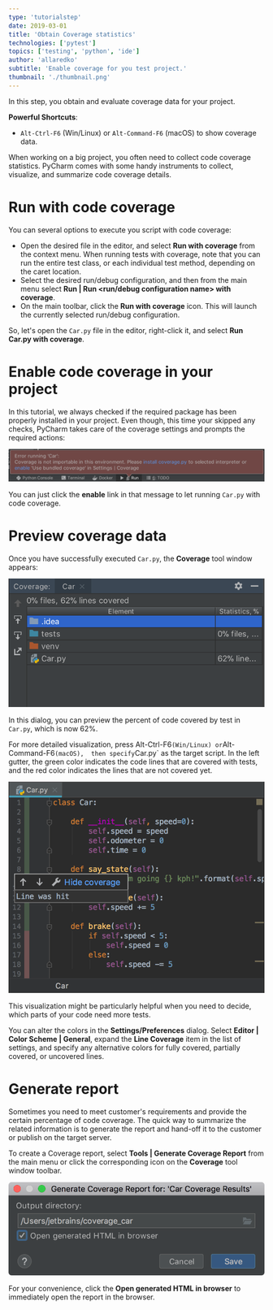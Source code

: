 ```yaml
---
type: 'tutorialstep'
date: 2019-03-01
title: 'Obtain Coverage statistics'
technologies: ['pytest']
topics: ['testing', 'python', 'ide']
author: 'allaredko'
subtitle: 'Enable coverage for you test project.'
thumbnail: './thumbnail.png'
---
```


In this step, you obtain and evaluate coverage data for your project.

**Powerful Shortcuts**: 
-  `Alt-Ctrl-F6` (Win/Linux) or `Alt-Command-F6` (macOS) to show coverage data.

When working on a big project, you often need to collect code coverage statistics.
PyCharm comes with some handy instruments to collect, visualize, and summarize code coverage details.

# Run with code coverage
You can several options to execute you script with code coverage:
- Open the desired file in the editor, and select **Run <name> with coverage**
 from the context menu. When running tests with coverage, note that you can 
 run the entire test class, or each individual test method, depending on the 
 caret location.
- Select the desired run/debug configuration, and then from the main menu select
 **Run | Run <run/debug configuration name> with coverage**.
- On the main toolbar, click the **Run with coverage** icon. 
  This will launch the currently selected run/debug configuration.

So, let's open the `Car.py` file in the editor, right-click it, and select **Run Car.py with 
coverage**.

# Enable code coverage in your project

In this tutorial, we always checked if the required package has been properly
installed in your project.
Even though, this time your skipped any checks,
PyCharm takes care of the coverage settings and prompts the required actions:

![Code coverage run error](screenshots/test_run_coverage_error.png)

You can just click the **enable** link in that message to let running `Car.py` 
with code coverage.

# Preview coverage data

Once you have successfully executed `Car.py`, the **Coverage** tool window appears:

![Code coverage view](screenshots/test_coverage_tool_window.png)

In this dialog, you can preview the percent of code covered by test in `Car.py`, 
which is now 62%.

For more detailed visualization, press Alt-Ctrl-F6` (Win/Linux) or `Alt-Command-F6` (macOS), 
then specify `Car.py` as the target script. In the left gutter, the green color indicates
the code lines that are covered with tests, and the red color indicates the lines that are not 
covered yet.

![Code coverage of the car.py file](screenshots/test_coverage_gutter.png)

 This visualization might be particularly helpful when you need to decide, 
 which parts of your code need more tests.
 
 You can alter the colors in the **Settings/Preferences** dialog. Select  **Editor | Color Scheme | 
 General**, expand the **Line Coverage** item in the list of settings, and specify
 any alternative colors for fully covered, partially covered, or uncovered lines.
 
 # Generate report
 
 Sometimes you need to meet customer's requirements and provide the certain percentage of 
 code coverage. The quick way to summarize the related information is to 
 generate the report and hand-off it to the customer or publish on the target server.

To create a Coverage report, select **Tools | Generate Coverage Report** from the main 
menu or click the corresponding icon on the **Coverage** tool window toolbar.
 
 ![Creating coverage report](screenshots/test_create_coverage_report.png) 

For your convenience, click the **Open generated HTML in browser** to immediately
open the report in the browser. 